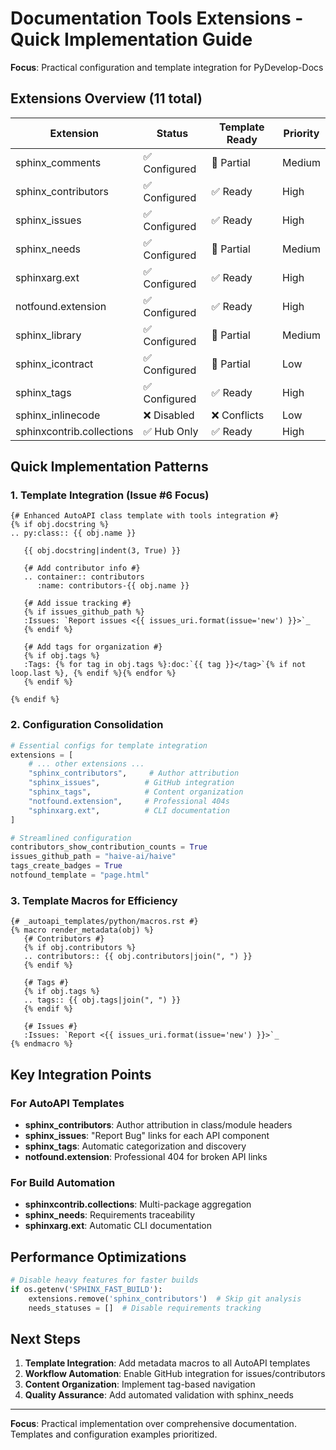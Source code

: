 # Documentation Tools Extensions - Quick Implementation Guide

**Focus**: Practical configuration and template integration for PyDevelop-Docs

## Extensions Overview (11 total)

| Extension                 | Status        | Template Ready | Priority |
| ------------------------- | ------------- | -------------- | -------- |
| sphinx_comments           | ✅ Configured | 🔄 Partial     | Medium   |
| sphinx_contributors       | ✅ Configured | ✅ Ready       | High     |
| sphinx_issues             | ✅ Configured | ✅ Ready       | High     |
| sphinx_needs              | ✅ Configured | 🔄 Partial     | Medium   |
| sphinxarg.ext             | ✅ Configured | ✅ Ready       | High     |
| notfound.extension        | ✅ Configured | ✅ Ready       | High     |
| sphinx_library            | ✅ Configured | 🔄 Partial     | Medium   |
| sphinx_icontract          | ✅ Configured | 🔄 Partial     | Low      |
| sphinx_tags               | ✅ Configured | ✅ Ready       | High     |
| sphinx_inlinecode         | ❌ Disabled   | ❌ Conflicts   | Low      |
| sphinxcontrib.collections | ✅ Hub Only   | ✅ Ready       | High     |

## Quick Implementation Patterns

### 1. Template Integration (Issue #6 Focus)

```jinja2
{# Enhanced AutoAPI class template with tools integration #}
{% if obj.docstring %}
.. py:class:: {{ obj.name }}

   {{ obj.docstring|indent(3, True) }}

   {# Add contributor info #}
   .. container:: contributors
      :name: contributors-{{ obj.name }}

   {# Add issue tracking #}
   {% if issues_github_path %}
   :Issues: `Report issues <{{ issues_uri.format(issue='new') }}>`_
   {% endif %}

   {# Add tags for organization #}
   {% if obj.tags %}
   :Tags: {% for tag in obj.tags %}:doc:`{{ tag }}</tag>`{% if not loop.last %}, {% endif %}{% endfor %}
   {% endif %}

{% endif %}
```

### 2. Configuration Consolidation

```python
# Essential configs for template integration
extensions = [
    # ... other extensions ...
    "sphinx_contributors",     # Author attribution
    "sphinx_issues",          # GitHub integration
    "sphinx_tags",            # Content organization
    "notfound.extension",     # Professional 404s
    "sphinxarg.ext",          # CLI documentation
]

# Streamlined configuration
contributors_show_contribution_counts = True
issues_github_path = "haive-ai/haive"
tags_create_badges = True
notfound_template = "page.html"
```

### 3. Template Macros for Efficiency

```jinja2
{# _autoapi_templates/python/macros.rst #}
{% macro render_metadata(obj) %}
   {# Contributors #}
   {% if obj.contributors %}
   .. contributors:: {{ obj.contributors|join(", ") }}
   {% endif %}

   {# Tags #}
   {% if obj.tags %}
   .. tags:: {{ obj.tags|join(", ") }}
   {% endif %}

   {# Issues #}
   :Issues: `Report <{{ issues_uri.format(issue='new') }}>`_
{% endmacro %}
```

## Key Integration Points

### For AutoAPI Templates

- **sphinx_contributors**: Author attribution in class/module headers
- **sphinx_issues**: "Report Bug" links for each API component
- **sphinx_tags**: Automatic categorization and discovery
- **notfound.extension**: Professional 404 for broken API links

### For Build Automation

- **sphinxcontrib.collections**: Multi-package aggregation
- **sphinx_needs**: Requirements traceability
- **sphinxarg.ext**: Automatic CLI documentation

## Performance Optimizations

```python
# Disable heavy features for faster builds
if os.getenv('SPHINX_FAST_BUILD'):
    extensions.remove('sphinx_contributors')  # Skip git analysis
    needs_statuses = []  # Disable requirements tracking
```

## Next Steps

1. **Template Integration**: Add metadata macros to all AutoAPI templates
2. **Workflow Automation**: Enable GitHub integration for issues/contributors
3. **Content Organization**: Implement tag-based navigation
4. **Quality Assurance**: Add automated validation with sphinx_needs

---

**Focus**: Practical implementation over comprehensive documentation. Templates and configuration examples prioritized.
